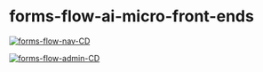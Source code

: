 # forms-flow-ai-micro-front-ends

[![forms-flow-nav-CD](https://github.com/AOT-Technologies/forms-flow-ai-micro-front-ends/actions/workflows/forms-flow-nav.cd.yml/badge.svg)](https://github.com/AOT-Technologies/forms-flow-ai-micro-front-ends/actions/workflows/forms-flow-nav.cd.yml)

[![forms-flow-admin-CD](https://github.com/AOT-Technologies/forms-flow-ai-micro-front-ends/actions/workflows/forms-flow-admin-cd.yml/badge.svg)](https://github.com/AOT-Technologies/forms-flow-ai-micro-front-ends/actions/workflows/forms-flow-admin-cd.yml)
